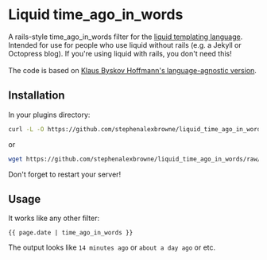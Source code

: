 Liquid time_ago_in_words
========================

A rails-style time_ago_in_words filter for the [liquid templating language](http://liquidmarkup.org/).
Intended for use for people who use liquid without rails (e.g. a Jekyll or Octopress blog).
If you're using liquid with rails, you don't need this!
<br/>
<br/>
The code is based on [Klaus Byskov Hoffmann's language-agnostic version](http://goo.gl/GUVDn).

## Installation

In your plugins directory:

```bash
curl -L -O https://github.com/stephenalexbrowne/liquid_time_ago_in_words/raw/master/time_ago_in_words.rb
```
or 
```bash
wget https://github.com/stephenalexbrowne/liquid_time_ago_in_words/raw/master/time_ago_in_words.rb
```
Don't forget to restart your server!

## Usage

It works like any other filter:

```liquid
{{ page.date | time_ago_in_words }}
```

The output looks like ```14 minutes ago``` or ```about a day ago``` or etc.
